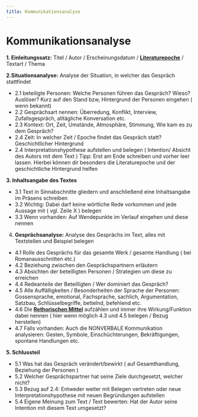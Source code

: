 ```yaml
---
title: Kommunikationsanalyse
---
```

# Kommunikationsanalyse

**1. Einleitungssatz:** Titel / Autor / Erscheinungsdatum / **[Literaturepoche](https://www.xn--prfung-ratgeber-0vb.de/2011/12/merkmale-der-literaturepochen-in-deutsch/)** / Textart / Thema

**2.Situationsanalyse:** Analyse der Situation, in welcher das Gespräch stattfindet

- 2.1 beteiligte Personen: Welche Personen führen das Gespräch? Wieso? Auslöser? Kurz auf den Stand bzw, Hintergrund der Personen eingehen ( wenn bekannt)
- 2.2 Gesprächsart nennen: Überredung, Konflikt, Interview, Zufallsgespräch, alltägliche Konversation etc.
- 2.3 Kontext: Ort, Zeit, Umstände, Atmosphäre, Stimmung, Wie kam es zu dem Gespräch?
- 2.4 Zeit: In welcher Zeit / Epoche findet das Gespräch statt? Geschichtlicher Hintergrund
- 2.4 Interpretationshypothese aufstellen und belegen ( Intention/ Absicht des Autors mit dem Text ) Tipp: Erst am Ende schreiben und vorher leer lassen. Hierbei können dir besonders die Literaturepoche und der geschichtliche Hintergrund helfen

**3. Inhaltsangabe des Textes**

- 3.1 Text in Sinnabschnitte gliedern und anschließend eine Inhaltsangabe im Präsens schreiben
- 3.2 Wichtig: Dabei darf keine wörtliche Rede vorkommen und jede Aussage mit ( vgl. Zeile X ) belegen
- 3.3 Wenn vorhanden: Auf Wendepunkte im Verlauf eingehen und diese nennen

4. **Gesprächsanalyse:** Analyse des Gesprächs im Text, alles mit Textstellen und Beispiel belegen

- 4.1 Rolle des Gesprächs für das gesamte Werk / gesamte Handlung ( bei Romanausschnitten etc.)
- 4.2 Beziehung zwischen den Gesprächspartnern erläutern
- 4.3 Absichten der beteilligten Personen / Strategien um diese zu erreichen
- 4.4 Redeanteile der Beteilligten / Wer dominiert das Gespräch?
- 4.5 Alle Auffälligkeiten / Besonderheiten der Sprache der Personen: Gossensprache, emotional, Fachsprache, sachlich, Argumentation, Satzbau, Schlüsselbegriffe, bettelnd, befehlend etc.
- 4.6 Die **[Rethorischen Mittel](https://www.xn--prfung-ratgeber-0vb.de/2012/06/rhetorische-mittel-liste-wirkung-und-funktion-erklart/)** aufzählen und immer ihre Wirkung/Funktion dabei nennen ( hier wenn möglich 4.3 und 4.5 belegen / Bezug herstellen)
- 4.7 Falls vorhanden: Auch die NONVERBALE Kommunikation analysieren: Gesten, Symbole, Einschüchterungen, Bekräftigungen, spontane Handlungen etc.

**5. Schlussteil**

- 5.1 Was hat das Gespräch verändert/bewirkt ( auf Gesamthandlung, Beziehung der Personen )
- 5.2 Welcher Gesprächspartner hat seine Ziele durchgesetzt, welcher nicht?
- 5.3 Bezug auf 2.4: Entweder weiter mit Belegen vertreten oder neue Interpretationshypothese mit neuen Begründungen aufstellen
- 5.4 Eigene Meinung zum Text / Text bewerten: Hat der Autor seine Intention mit diesem Text umgesetzt?